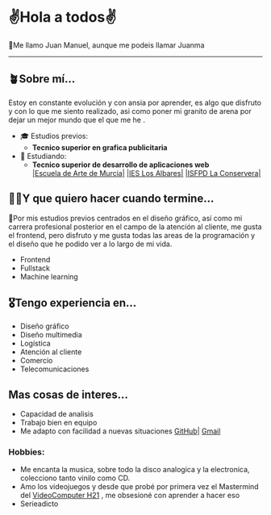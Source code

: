 # ✌️Hola a todos✌️

🙋Me llamo Juan Manuel, aunque me podeis llamar Juanma
***
## 🪴Sobre mí...

Estoy en constante evolución y con ansia por aprender, es algo que disfruto y con lo que me siento realizado, asi como poner mi granito de arena por dejar un mejor mundo que el que me he .

- ‍🎓 Estudios previos:
	- **Tecnico superior en grafica publicitaria**
- 🐣 Estudiando:
	- **Tecnico superior de desarrollo de aplicaciones web**\
[|Escuela de Arte de Murcia|](https://escueladeartemurcia.es/ "Escuela de Arte de Murcia") [|IES Los Albares|](https://www.ieslosalbares.es/ "IES Los Albares") [|ISFPD La Conservera|](https://sites.google.com/view/fplaconservera "ISFPD La Conservera")
	
## 🧑‍🎓Y que quiero hacer cuando termine...

🤔Por mis estudios previos centrados en el diseño gráfico, así como mi carrera profesional posterior en el campo de la atención al cliente, me gusta el frontend, pero disfruto y me gusta todas las areas de la programación y el diseño que he podido ver a lo largo de mi vida.
	
- Frontend
- Fullstack
- Machine learning

## 🎖️Tengo experiencia en...

- Diseño gráfico
- Diseño multimedia
- Logística 
- Atención al cliente
- Comercio
- Telecomunicaciones

## Mas cosas de interes...
- Capacidad de analisis
- Trabajo bien en equipo
- Me adapto con facilidad a nuevas situaciones
[GitHub](https://github.com/JuanmaNG)| [Gmail](mailto:3575339@alu.murciaeduca.es)

### Hobbies:
- Me encanta la musica, sobre todo la disco analogica y la electronica, colecciono tanto vinilo como CD.
- Amo los videojuegos y desde que probé por primera vez el Mastermind del [VideoComputer H21](https://www.museodelvideojuego.com/consolas/trq-h-21-video-computer) , me obsesioné con aprender a hacer eso  
- Serieadicto
